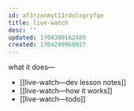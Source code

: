```yaml
---
id: af3rzxnmyt11rdulxgryfqe
title: live-watch
desc: ''
updated: 1704300162485
created: 1704299960927
---
```


what it does—
- [[live-watch—dev lesson notes]]
- [[live-watch—how it works]]
- [[live-watch—todo]]